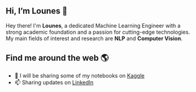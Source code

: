 ## Hi, I’m **Lounes** 👋
Hey there! I'm **Lounes**, a dedicated Machine Learning Engineer with a strong academic foundation and a passion for cutting-edge technologies. My main fields of interest and research are **NLP** and **Computer Vision**.

## Find me around the web 🌎
- 👀 I will be sharing some of my notebooks on [Kaggle](https://www.kaggle.com/neslousc)
- 📫 Sharing updates on [LinkedIn](https://linkedin.com/in/lounes-mechouek) 

<!---
lounesmechouek/lounesmechouek is a ✨ special ✨ repository because its `README.md` (this file) appears on your GitHub profile.
You can click the Preview link to take a look at your changes.
--->
